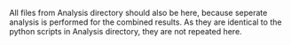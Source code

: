 All files from Analysis directory should also be here, because seperate analysis is performed for the combined results. As they are identical to the python scripts in Analysis directory, they are not repeated here.
